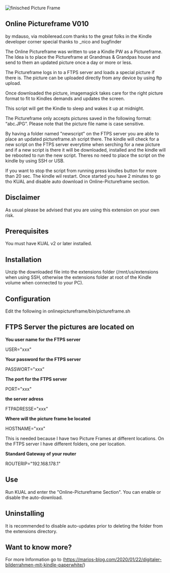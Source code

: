 ![finisched Picture Frame](https://cafebrick.files.wordpress.com/2020/01/img_6452.jpg "Online Pictureframe")

**Online Pictureframe V010**
--------------------------------------------------------------------------------------

by mdauso, via mobileread.com
thanks to the great folks in the Kindle developer corner
special thanks to _nico and bugfinder

The Online Pictureframe was written to use a Kindle PW as a Pictureframe.
The Idea is to place the Pictureframe at Grandmas & Grandpas house and
send to them an updated picture once a day or more or less.

The Pictureframe logs in to a FTPS server and loads a special picture
if there is. The picture can be uploaded directly from any device by using
ftp upload.

Once downloaded the picture, imagemagick takes care for the right picture format
to fit to Kindles demands and updates the screen.
 
This script will get the Kindle to sleep and wakes it up at midnight.

The Pictureframe only accepts pictures saved in the following format: “abc.JPG”.
Please note that the picture file name is case sensitive.

By having a folder named "newscript" on the FTPS server you are able to place an
updated pictureframe.sh script there.
The kindle will check for a new script on the FTPS server everytime when serching for
a new picture and if a new script is there it will be downloaded, installed and
the kindle will be rebooted to run the new script.
Theres no need to place the script on the kindle by using SSH or USB. 

If you want to stop the script from running press kindles button for more than 20 sec.
The kindle wil restart. Once started you have 2 minutes to go tho KUAL and disable
auto download in Online-Pictureframe section.



Disclaimer
----------
As usual please be advised that you are using this extension on your own risk. 


Prerequisites
-------------

You must have KUAL v2 or later installed.


Installation
------------

Unzip the downloaded file into the extensions folder (/mnt/us/extensions
when using SSH, otherwise the extensions folder at root of the Kindle volume
when connected to your PC).


Configuration
-------------

Edit the following in onlinepictureframe/bin/pictureframe.sh

FTPS Server the pictures are located on
---------------------------
**You user name for the FTPS server**

USER="xxx"

**Your password for the FTPS server**

PASSWORT="xxx"

**The port for the FTPS server**

PORT="xxx"

**the server adress**

FTPADRESSE="xxx"     

**Where will the picture frame be located**

HOSTNAME="xxx"

This is needed because I have two Picture Frames at different locations.
On the FTPS server I have different folders, one per location.

**Standard Gateway of your router**

ROUTERIP="192.168.178.1"   


Use
---
Run KUAL and enter the "Online-Pictureframe Section". You can enable or
disable the auto-download.


Uninstalling
------------
It is recommended to disable auto-updates prior to deleting the folder
from the extensions directory.

Want to know more?
---------------------
For more Information go to (https://marios-blog.com/2020/01/22/digitaler-bilderrahmen-mit-kindle-paperwhite/)

